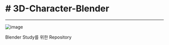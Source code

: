 <h1># 3D-Character-Blender</h1>

--------------------------------

![image](https://user-images.githubusercontent.com/62154896/191963878-6448e9d1-773f-4670-8f06-77770a03ee0f.png)

Blender Study를 위한 Repository
